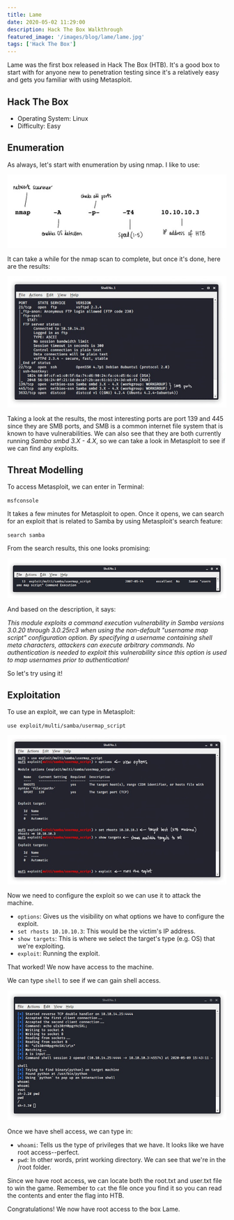 ```yaml
---
title: Lame
date: 2020-05-02 11:29:00
description: Hack The Box Walkthrough
featured_image: '/images/blog/lame/lame.jpg'
tags: ['Hack The Box']
---
```


Lame was the first box released in Hack The Box (HTB). It's a good box to start with for anyone new to penetration testing since it's a relatively easy and gets you familiar with using Metasploit.

<h2><a class="header_post" name="hackthebox">Hack The Box</a></h2>

* Operating System: Linux
* Difficulty: Easy


<h2><a class="header_post" name="enumeration">Enumeration</a></h2>

As always, let's start with enumeration by using nmap. I like to use:


<img src="/images/blog/lame/ipaddress.jpg" alt="nmap scan">


It can take a while for the nmap scan to complete, but once it's done, here are the results:


<img src="/images/blog/lame/nmapresults.jpg" alt="nmap results">


Taking a look at the results, the most interesting ports are port 139 and 445 since they are SMB ports, and SMB is a common internet file system that is known to have vulnerabilities. We can also see that they are both currently running <i>Samba smbd 3.X - 4.X</i>, so we can take a look in Metasploit to see if we can find any exploits. 

<h2><a class="header_post" name="threatmodelling">Threat Modelling</a></h2>

To access Metasploit, we can enter in Terminal:

`msfconsole`

It takes a few minutes for Metasploit to open. Once it opens, we can search for an exploit that is related to Samba by using Metasploit's search feature:

`search samba`

From the search results, this one looks promising:


<img src="/images/blog/lame/exploit.jpg" alt="exploit">


And based on the description, it says:

<i>This module exploits a command execution vulnerability in Samba versions 3.0.20 through 3.0.25rc3 when using the non-default "username map script" configuration option. By specifying a username containing shell meta characters, attackers can execute arbitrary commands. No authentication is needed to exploit this vulnerability since this option is used to map usernames prior to authentication!</i>

So let's try using it!

<h2><a class="header_post" name="exploitation">Exploitation</a></h2>

To use an exploit, we can type in Metasploit:

`use exploit/multi/samba/usermap_script`


<img src="/images/blog/lame/metasploit.jpg" alt="using metasploit">


Now we need to configure the exploit so we can use it to attack the machine.


* `options`: Gives us the visibility on what options we have to configure the exploit.
* `set rhosts 10.10.10.3`: This would be the victim's IP address.
* `show targets`: This is where we select the target's type (e.g. OS) that we're exploiting.
* `exploit`: Running the exploit.


That worked! We now have access to the machine.

We can type `shell` to see if we can gain shell access.


<img src="/images/blog/lame/shell.jpg" alt="obtaining a shell">


Once we have shell access, we can type in:


* `whoami`: Tells us the type of privileges that we have. It looks like we have root access--perfect.
* `pwd`: In other words, print working directory. We can see that we're in the /root folder.


Since we have root access, we can locate both the root.txt and user.txt file to win the game. Remember to `cat` the file once you find it so you can read the contents and enter the flag into HTB.

Congratulations! We now have root access to the box Lame.